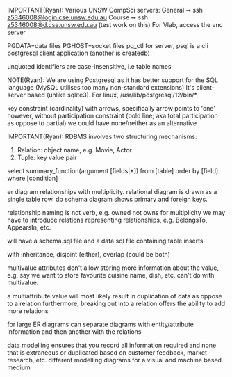 IMPORTANT(Ryan): Various UNSW CompSci servers:
General ➞  ssh z5346008@login.cse.unsw.edu.au
Course ➞  ssh z5346008@d.cse.unsw.edu.au (test work on this)
For Vlab, access the vnc server

PGDATA=data files
PGHOST=socket files
pg_ctl for server, psql is a cli postgresql client application (another is createdb)

unquoted identifiers are case-insensitive, i.e table names

NOTE(Ryan): We are using Postgresql as it has better support for the SQL language (MySQL utilises too many non-standard extensions)
It's client-server based (unlike sqlite3).
For linux, /usr/lib/postgresql/12/bin/*

key constraint (cardinality) with arrows, specifically arrow points to 'one'
however, without participation constraint (bold line; aka total participation as oppose to partial) we could have none/neither as an alternative

IMPORTANT(Ryan): RDBMS involves two structuring mechanisms:
 1. Relation: object name, e.g. Movie, Actor
 2. Tuple: key value pair

select summary_function(argument [fields|*]) from [table] order by [field] where [condition]

er diagram relationships with multiplicity. relational diagram is drawn as a single table row. 
db schema diagram shows primary and foreign keys. 

relationship naming is not verb, e.g. owned not owns
for multiplicity we may have to introduce relations representing relationships, e.g. BelongsTo, AppearsIn, etc.

will have a schema.sql file and a data.sql file containing table inserts

with inheritance, disjoint (either), overlap (could be both)

multivalue attributes don't allow storing more information about the value, 
e.g. say we want to store favourite cuisine name, dish, etc. can't do with multivalue.

a multiattribute value will most likely result in duplication of data as oppose to a relation
furthermore, breaking out into a relation offers the ability to add more relations

for large ER diagrams can separate diagrams with entity/attribute information and then another with the relations

data modelling ensures that you record all information required and none that is extraneous or duplicated based on customer feedback, market research, etc.
different modelling diagrams for a visual and machine based medium 
